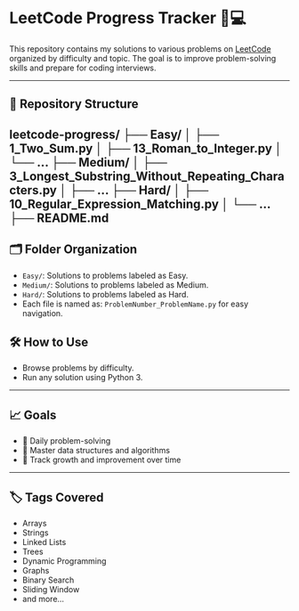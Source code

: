 # LeetCode Progress Tracker 🧠💻

This repository contains my solutions to various problems on [LeetCode](https://leetcode.com/) organized by difficulty and topic. The goal is to improve problem-solving skills and prepare for coding interviews.

---

## 📌 Repository Structure

leetcode-progress/
├── Easy/
│ ├── 1_Two_Sum.py
│ ├── 13_Roman_to_Integer.py
│ └── ...
├── Medium/
│ ├── 3_Longest_Substring_Without_Repeating_Characters.py
│ ├── ...
├── Hard/
│ ├── 10_Regular_Expression_Matching.py
│ └── ...
├── README.md
---

## 🗂️ Folder Organization

- `Easy/`: Solutions to problems labeled as Easy.
- `Medium/`: Solutions to problems labeled as Medium.
- `Hard/`: Solutions to problems labeled as Hard.
- Each file is named as: `ProblemNumber_ProblemName.py` for easy navigation.

## 🛠️ How to Use

- Browse problems by difficulty.
- Run any solution using Python 3.

---

## 📈 Goals

- 📅 Daily problem-solving
- 🧠 Master data structures and algorithms
- 🎯 Track growth and improvement over time

---

## 🏷️ Tags Covered

- Arrays
- Strings
- Linked Lists
- Trees
- Dynamic Programming
- Graphs
- Binary Search
- Sliding Window
- and more...
